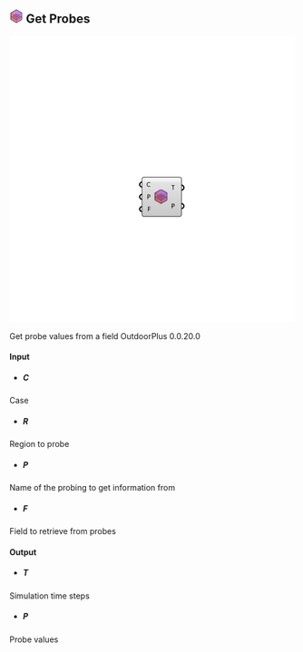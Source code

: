 ## ![](../../images/icons/Get_Probes.png) Get Probes

![](../../images/components/Get_Probes.png)

Get probe values from a field 
 OutdoorPlus 0.0.20.0

#### Input
* ##### C 
Case
* ##### R 
Region to probe
* ##### P 
Name of the probing to get information from
* ##### F 
Field to retrieve from probes

#### Output
* ##### T
Simulation time steps
* ##### P
Probe values